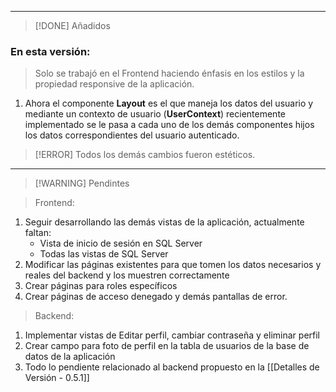 
---

> [!DONE] Añadidos

### En esta versión: 

> Solo se trabajó en el Frontend haciendo énfasis en los estilos y la propiedad responsive de la aplicación.

1. Ahora el componente **Layout** es el que maneja los datos del usuario y mediante un contexto de usuario (**UserContext**) recientemente implementado se le pasa a cada uno de los demás componentes hijos los datos correspondientes del usuario autenticado. 

> [!ERROR] Todos los demás cambios fueron estéticos. 

---

> [!WARNING] Pendintes

> Frontend:

1. Seguir desarrollando las demás vistas de la aplicación, actualmente faltan: 
	- Vista de inicio de sesión en SQL Server 
	- Todas las vistas de SQL Server
2. Modificar las páginas existentes para que tomen los datos necesarios y reales del backend y los muestren correctamente
3. Crear páginas para roles específicos
4. Crear páginas de acceso denegado y demás pantallas de error. 

> Backend:

1. Implementar vistas de Editar perfil, cambiar contraseña y eliminar perfil 
2. Crear campo para foto de perfil en la tabla de usuarios de la base de datos de la aplicación
3. Todo lo pendiente relacionado al backend propuesto en la [[Detalles de Versión - 0.5.1]]